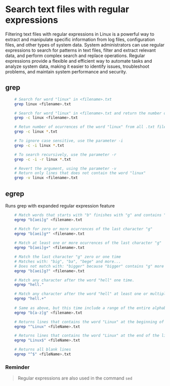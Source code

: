 # Search text files with regular expressions
Filtering text files with regular expressions in Linux is a powerful way to extract and manipulate specific information from log files, configuration files, and other types of system data. System administrators can use regular expressions to search for patterns in text files, filter and extract relevant data, and perform complex search and replace operations. Regular expressions provide a flexible and efficient way to automate tasks and analyze system data, making it easier to identify issues, troubleshoot problems, and maintain system performance and security.

## grep
```bash
    # Search for word "linux" in <filename>.txt
    grep linux <filename>.txt

    # Search for word "linux" in <filename>.txt and return the number of ocurrences
    grep -c linux <filename>.txt

    # Retun number of ocurrences of the word "linux" from all .txt files under the current directory
    grep -c linux *.txt

    # To ignore case sensitive, use the parameter -i
    grep -c -i linux *.txt

    # To search recursively, use the parameter -r
    grep -c -i -r linux *.txt

    # Revert the argument, using the parameter -v
    # Return only lines that does not contain the word "linux"
    grep -v linux <filename>.txt
```

## egrep
Runs grep with expanded regular expression feature
```bash
    # Match words that starts with "b" finishes with "g" and contains "a" or "e" or "i" in between.
    egrep "b[aei]g" <filename>.txt

    # Match for zero or more ocurrences of the last character "g"
    egrep "b[aei]g*" <filename>.txt
    
    # Match at least one or more ocurrences of the last character "g"
    egrep "b[aei]g+" <filename>.txt

    # Match the last character "g" zero or one time
    # Matches with: "big", "ba", "bege" and more...
    # Does not match with: "bigger" because "bigger" contains "g" more than one time
    egrep "b[aei]g?" <filename>.txt

    # Match any character after the word "hell" one time.
    egrep "hell."

    # Match any character after the word "hell" at least one or multiple times.
    egrep "hell.+"
    
    # Same as above, but this time include a range of the entire alphabet in between first and last letters.
    egrep "b[a-z]g" <filename>.txt

    # Returns lines that contains the word "Linux" at the beginning of the line
    egrep "^Linux" <fileName>.txt

    # Returns lines that contains the word "Linux" at the end of the line
    egrep "Linux$" <fileName>.txt

    # Returns all blank lines
    egrep "^$" <fileName>.txt
```

### Reminder
> Regular expressions are also used in the command `sed`